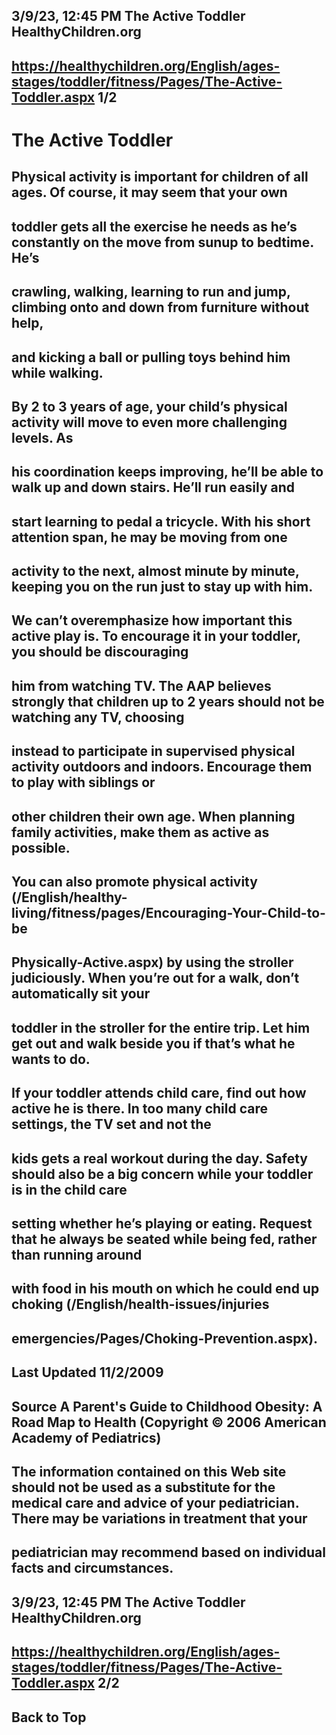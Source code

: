 ## 3/9/23, 12:45 PM The Active Toddler HealthyChildren.org 

## https://healthychildren.org/English/ages-stages/toddler/fitness/Pages/The-Active-Toddler.aspx 1/2 

# The Active Toddler 

## Physical activity is important for children of all ages. Of course, it may seem that your own 

## toddler gets all the exercise he needs as he’s constantly on the move from sunup to bedtime. He’s 

## crawling, walking, learning to run and jump, climbing onto and down from furniture without help, 

## and kicking a ball or pulling toys behind him while walking. 

## By 2 to 3 years of age, your child’s physical activity will move to even more challenging levels. As 

## his coordination keeps improving, he’ll be able to walk up and down stairs. He’ll run easily and 

## start learning to pedal a tricycle. With his short attention span, he may be moving from one 

## activity to the next, almost minute by minute, keeping you on the run just to stay up with him. 

## We can’t overemphasize how important this active play is. To encourage it in your toddler, you should be discouraging 

## him from watching TV. The AAP believes strongly that children up to 2 years should not be watching any TV, choosing 

## instead to participate in supervised physical activity outdoors and indoors. Encourage them to play with siblings or 

## other children their own age. When planning family activities, make them as active as possible. 

## You can also promote physical activity (/English/healthy-living/fitness/pages/Encouraging-Your-Child-to-be

## Physically-Active.aspx) by using the stroller judiciously. When you’re out for a walk, don’t automatically sit your 

## toddler in the stroller for the entire trip. Let him get out and walk beside you if that’s what he wants to do. 

## If your toddler attends child care, find out how active he is there. In too many child care settings, the TV set and not the 

## kids gets a real workout during the day. Safety should also be a big concern while your toddler is in the child care 

## setting whether he’s playing or eating. Request that he always be seated while being fed, rather than running around 

## with food in his mouth on which he could end up choking (/English/health-issues/injuries

## emergencies/Pages/Choking-Prevention.aspx). 

## Last Updated 11/2/2009 

## Source A Parent's Guide to Childhood Obesity: A Road Map to Health (Copyright © 2006 American Academy of Pediatrics) 

## The information contained on this Web site should not be used as a substitute for the medical care and advice of your pediatrician. There may be variations in treatment that your 

## pediatrician may recommend based on individual facts and circumstances. 


## 3/9/23, 12:45 PM The Active Toddler HealthyChildren.org 

## https://healthychildren.org/English/ages-stages/toddler/fitness/Pages/The-Active-Toddler.aspx 2/2 

## Back to Top 


